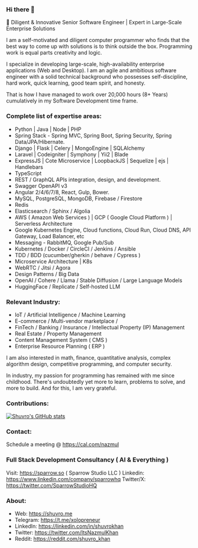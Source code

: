 ### Hi there 👋


🚀 Diligent & Innovative Senior Software Engineer | Expert in Large-Scale Enterprise Solutions

I am a self-motivated and diligent computer programmer who finds that the best way to come up with solutions is to think outside the box. Programming work is equal parts creativity and logic. 

I specialize in developing large-scale, high-availability enterprise applications (Web and Desktop). I am an agile and ambitious software engineer with a solid technical background who possesses self-discipline, hard work, quick learning, good team spirit, and honesty. 

That is how I have managed to work over 20,000 hours (8+ Years) cumulatively in my Software Development time frame.

### Complete list of expertise areas:
- Python | Java | Node | PHP
- Spring Stack - Spring MVC, Spring Boot, Spring Security, Spring Data/JPA/Hibernate.
- Django | Flask | Celery | MongoEngine | SQLAlchemy
- Laravel | Codeigniter | Symphony | Yii2 | Blade
- ExpressJS | Cote Microservice | LoopbackJS | Sequelize | ejs | Handlebars
- TypeScript
- REST / GraphQL APIs integration, design, and development.
- Swagger OpenAPI v3
- Angular 2/4/6/7/8, React, Gulp, Bower.
- MySQL, PostgreSQL, MongoDB, Firebase / Firestore 
- Redis
- Elasticsearch / Sphinx / Algolia
- AWS ( Amazon Web Services ) | GCP ( Google Cloud Platform ) | Serverless Architecture
- Google Kubernetes Engine, Cloud functions, Cloud Run, Cloud DNS, API Gateway, Load Balancer, etc
- Messaging - RabbitMQ, Google Pub/Sub
- Kubernetes / Docker / CircleCI / Jenkins / Ansible
- TDD / BDD (cucumber/gherkin / behave / Cypress )
- Microservice Architecture | K8s
- WebRTC / Jitsi / Agora
- Design Patterns / Big Data
- OpenAI / Cohere / Llama / Stable Diffusion / Large Language Models
- HuggingFace / Replicate / Self-hosted LLM

### Relevant Industry:
- IoT / Artificial Intelligence / Machine Learning
- E-commerce / Multi-vendor marketplace /
- FinTech / Banking / Insurance / Intellectual Property (IP) Management
- Real Estate / Property Management
- Content Management System ( CMS )
- Enterprise Resource Planning ( ERP )

I am also interested in math, finance, quantitative analysis, complex algorithm design, competitive programming, and computer security.

In industry, my passion for programming has remained with me since childhood. There's undoubtedly yet more to learn, problems to solve, and more to build. And for this, I am very grateful.

### Contributions:
[![Shuvro's GitHub stats](https://github-readme-stats-shuvro.vercel.app/api?username=shuvro&count_private=true&show_icons=true)](https://github.com/shuvro/github-readme-stats)

### Contact:
Schedule a meeting @ https://cal.com/nazmul

### Full Stack Development Consultancy ( AI & Everything )
Visit: https://sparrow.so ( Sparrow Studio LLC )
Linkedin: https://www.linkedin.com/company/sparrowhq
Twitter/X: https://twitter.com/SparrowStudioHQ

### About:
- Web: https://shuvro.me
- Telegram:  https://t.me/xolopreneur
- LinkedIn: https://linkedin.com/in/shuvrokhan
- Twitter: https://twitter.com/ItsNazmulKhan
- Reddit: https://reddit.com/shuvro_khan
